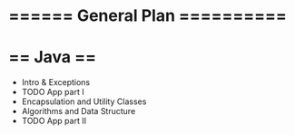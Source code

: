 # ====== General Plan ==========

# == Java ==
- Intro & Exceptions
- TODO App part I
- Encapsulation and Utility Classes
- Algorithms and Data Structure
- TODO App part II